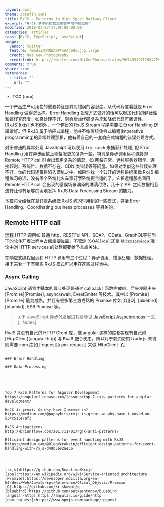 ```yaml
---
layout: post
theme: Josefin-Sans
title: RxJS - Patterns in High Speed Railway Client
excerpt: "RxJS 多种模式在高铁客户端中的应用"
modified: 2018-02-27T17:00:00-00:00
categories: articles
tags: [RxJS, TypeScript, JavaScript]
image:
  vendor: twitter
  feature: /media/DW0bAaPVoAAce9s.jpg:large
  credit: Nat Geo Photography‏
  creditlink: https://twitter.com/NatGeoPhotos/status/967459192129847296
comments: true
share: true
references:
  - title: ""
    url: ""
---
```


* TOC
{:toc}

一个产品生产可用性的重要特征是其对错误的容忍度，从代码角度看就是 Error Handling 做得怎么样。Error Handling 处理方式做好的话可以增加代码的健壮性和错误容忍度。如果处理不好，则会增加代码复杂度和降低代码可阅读性。[RxJS][rxjs] 也不例外，一个健壮的 RxJS Stream 程序需要把 Error Handling 逻辑做好。但 RxJS 属于响应式编程，他并不像传统命令式编程(imperative programming)的异常处理那样，他有着自己的一套响应式编程的错误处理方式。

对于普通的异常处理 JavaScript 可以使用 `try catch` 来捕获和处理, 但 Error Handling 用在异步函数上则情况更加复杂一些，特别是异步调用远程连接即 Remote HTTP call 时会出现更复杂的情况，如 网络异常、远程服务器错误、连接超时、系统忙、数据不存在、CDN 类错误等等问题。如果对类似这些错误处理不好，你的代码逻辑将陷入紊乱之中。如果你找一个公开的远程系统来做 RxJS 编程练习的话，没有哪个系统比火车票订票系统更合适的了。它把远程服务调用 Remote HTTP call 会出现的错误场景演绎的淋漓尽致，几十个 API 之间数据相互流转让你有足够的余地发挥 RxJS Data Processing Stream 的能力。

本篇将介绍我在拿订票系统做 RxJS 练习时用到的一些模式，包括 Error Handling、Coordinating business processes 等相关的。

## Remote HTTP call
远程 HTTP 调用如 普通 http、RESTFul API、SOAP、OData、GraphQL等在当下的软件开发过程中占据重要位置，不管是 [SOA][soa] 还是 [Microservices](/articles/microservices-architecture/) 理论中对 HTTP services 的处理都要给予重点关注。

在响应式编程里远程 HTTP 调用有三个过程：异步调用、错误处理、数据处理。接下来看一下有哪些 RxJS 模式可以用在这些过程当中。

### Async Calling
JavaScript 语言中基本的异步处理是通过 callbacks 函数完成的，后来发展出来 [Promise][Promise], async/await, EventEmiter 等技术。其中以 [Promise][Promise] 最为成熟，并且有很多第三方成熟的 Promise 库如 [Q][Q], [bluebird][bluebird], ES6 Promise 等。

> 关于 JavaScript 异步的发展过程请参见 [JavaScript Asynchronous](/articles/javascript-asynchronous/) 一文.
{: .Notes}

RxJS 并没有自己的 HTTP Client 库，像 angular 这样的库都实现有自己的 [HttpClient][angular-http] 与 RxJS 配合使用。所以对于我们使用 Node.js 来说则需要 npm 库如 [request][npm-request] 来做 HttpClient 了。


```

### Error Handling

### Data Processing





Top 7 RxJS Patterns for Angular Development
https://angularfirebase.com/lessons/top-7-rxjs-patterns-for-angular-development/

RxJS is great. So why have I moved on?
https://medium.com/@puppybits/rxjs-is-great-so-why-have-i-moved-on-534c513e7af3

RxJS Antipatterns
http://brianflove.com/2017/11/01/ngrx-anti-patterns/

Efficient design patterns for event handling with RxJS
https://medium.com/@OlegVaraksin/efficient-design-patterns-for-event-handling-with-rxjs-d49b56d2ae36




[rxjs]:https://github.com/ReactiveX/rxjs
[soa]:https://en.wikipedia.org/wiki/Service-oriented_architecture
[Promise]:https://developer.mozilla.org/en-US/docs/Web/JavaScript/Reference/Global_Objects/Promise
[Q]:https://github.com/kriskowal/q
[bluebird]:https://github.com/petkaantonov/bluebird
[angular-http]:https://angular.io/guide/http
[npm-request]:https://www.npmjs.com/package/request
